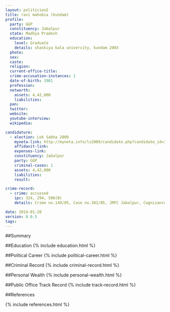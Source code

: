 ```yaml
---
layout: politician2
title: ravi mahobia (kundam)
profile: 
  party: GGP
  constituency: Jabalpur
  state: Madhya Pradesh
  education: 
    level: Graduate
    details: shaskiya kala univercity, kundam 2003
  photo: 
  sex: 
  caste: 
  religion: 
  current-office-title: 
  crime-accusation-instances: 1
  date-of-birth: 1981
  profession: 
  networth: 
    assets: 4,42,000
    liabilities: 
  pan: 
  twitter: 
  website: 
  youtube-interview: 
  wikipedia: 

candidature: 
  - election: Lok Sabha 2009
    myneta-link: http://myneta.info/ls2009/candidate.php?candidate_id=3311
    affidavit-link: 
    expenses-link: 
    constituency: Jabalpur 
    party: GGP
    criminal-cases: 1
    assets: 4,42,000
    liabilities: 
    result:  

crime-record: 
  - crime: accussed
    ipc: 324, 294, 506(B)
    details: Crime no.149/05, Case no.381/05, JMFC Jabalpur, Cognizance date 1/11/2005 

date: 2014-01-28
version: 0.0.5
tags: 
---
```

##Summary


##Education
{% include education.html %}


##Political Career
{% include political-career.html %}


##Criminal Record
{% include criminal-record.html %}


##Personal Wealth
{% include personal-wealth.html %}


##Public Office Track Record
{% include track-record.html %}


##References


{% include references.html %}
